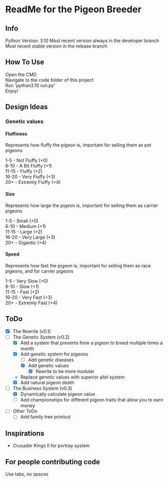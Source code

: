 # ReadMe for the Pigeon Breeder
## Info
Python Version: 3.10
Most recent version always in the developer branch  
Most recent stable version in the release branch

## How To Use
Open the CMD  
Navigate to the code folder of this project  
Run 'python3.10 run.py'  
Enjoy!  

## Design Ideas
### Genetic values
#### Fluffiness
Represents how fluffy the pigeon is, important for selling them as pet pigeons

1-5 - Not Fluffy (+0)  
6-10 - A Bit Fluffy (+1)  
11-15 - Fluffy (+2)  
16-20 - Very Fluffy (+3)  
20+ - Extremly Fluffy (+4)  

#### Size
Represents how large the pigeon is, important for selling them as carrier pigeons

1-5 - Small (+0)  
6-10 - Medium (+1)  
11-15 - Large (+2)  
16-20 - Very Large (+3)  
20+ - Gigantic (+4)  

#### Speed
Represents how fast the pigeon is, important for selling them as race pigeons, and for carrier pigeons

1-5 - Very Slow (+0)  
6-10 - Slow (+1)  
11-15 - Fast (+2)  
16-20 - Very Fast (+3)  
20+ - Extremly Fast (+4)  

## ToDo
- [x] The Rewrite (v0.1)
- [ ] The Genetic System (v0.2)
  - [x] Add a system that prevents from a pigeon to breed multiple times a month
  - [x] Add genetic system for pigeons
	- [ ] Add genetic diseases
	- [x] Add genetic values
	  - [x] Rewrite to be more modular
  - Replace genetic values with superior allel system  
  - [x] Add natural pigeon death
- [ ] The Business System (v0.3)
  - [x] Dynamically calculate pigeon value
  - [ ] Add championships for different pigeon traits that allow you to earn money
- [ ] Other ToDo
  - [ ] Add family tree printout

## Inspirations
- Crusader Kings II for portray system

## For people contributing code
Use tabs, no spaces
